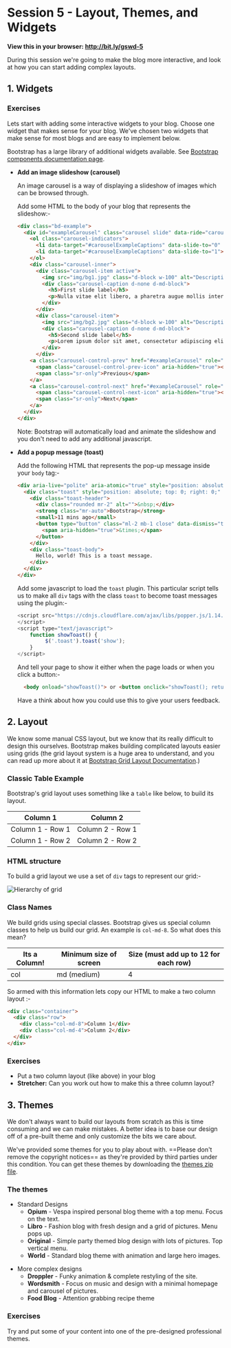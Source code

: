 # Session 5 - Layout, Themes, and Widgets

**View this in your browser: http://bit.ly/gswd-5**

During this session we're going to make the blog more interactive, and look at how you can start adding complex layouts.

## 1. Widgets

### Exercises
Lets start with adding some interactive widgets to your blog. Choose one widget that makes sense for your blog. We've chosen two widgets that make sense for most blogs and are easy to implement below.

Bootstrap has a large library of additional widgets available. See [Bootstrap components documentation page](https://getbootstrap.com/docs/4.3/components).

+ **Add an image slideshow (carousel)**

	An image carousel is a way of displaying a slideshow of images which can be browsed through. 
	
	Add some HTML to the body of your blog that represents the slideshow:-

	```html
	<div class="bd-example">
	  <div id="exampleCarousel" class="carousel slide" data-ride="carousel">
	    <ol class="carousel-indicators">
	      <li data-target="#carouselExampleCaptions" data-slide-to="0" class="active"></li>
	      <li data-target="#carouselExampleCaptions" data-slide-to="1"></li>
	    </ol>
	    <div class="carousel-inner">
	      <div class="carousel-item active">
	        <img src="img/bg1.jpg" class="d-block w-100" alt="Description of picture">
	        <div class="carousel-caption d-none d-md-block">
	          <h5>First slide label</h5>
	          <p>Nulla vitae elit libero, a pharetra augue mollis interdum.</p>
	        </div>
	      </div>
	      <div class="carousel-item">
	        <img src="img/bg2.jpg" class="d-block w-100" alt="Description of picture">
	        <div class="carousel-caption d-none d-md-block">
	          <h5>Second slide label</h5>
	          <p>Lorem ipsum dolor sit amet, consectetur adipiscing elit.</p>
	        </div>
	      </div>
	    <a class="carousel-control-prev" href="#exampleCarousel" role="button" data-slide="prev">
	      <span class="carousel-control-prev-icon" aria-hidden="true"></span>
	      <span class="sr-only">Previous</span>
	    </a>
	    <a class="carousel-control-next" href="#exampleCarousel" role="button" data-slide="next">
	      <span class="carousel-control-next-icon" aria-hidden="true"></span>
	      <span class="sr-only">Next</span>
	    </a>
	  </div>
	</div>
	```
	Note: Bootstrap will automatically load and animate the slideshow and you don't need to add any additional javascript.
	

+ **Add a popup message (toast)**

	Add the following HTML that represents the pop-up message inside your `body` tag:-
	```html
	<div aria-live="polite" aria-atomic="true" style="position: absolute; top: 0; right: 0; min-height: 200px; width: 300px; z-index: 9999">
	  <div class="toast" style="position: absolute; top: 0; right: 0;" data-autohide="false">
		<div class="toast-header">
		  <div class="rounded mr-2" alt="">&nbsp;</div>
		  <strong class="mr-auto">Bootstrap</strong>
		  <small>11 mins ago</small>
		  <button type="button" class="ml-2 mb-1 close" data-dismiss="toast" aria-label="Close">
			<span aria-hidden="true">&times;</span>
		  </button>
		</div>
		<div class="toast-body">
		  Hello, world! This is a toast message.
		</div>
	  </div>
	</div>
	```

	Add some javascript to load the `toast` plugin. This particular script tells us to make all `div` tags with the class `toast` to become toast messages using the plugin:-

	```js
	<script src="https://cdnjs.cloudflare.com/ajax/libs/popper.js/1.14.7/umd/popper.min.js>
	</script>
	<script type="text/javascript">
		function showToast() {
			 $('.toast').toast('show');
		}
	</script>
	```
	And tell your page to show it either when the page loads or when you click a button:-
	```html
	  <body onload="showToast()"> or <button onclick="showToast(); return false;"> 
	```
	Have a think about how you could use this to give your users feedback.

## 2. Layout

We know some manual CSS layout, but we know that its really difficult to design this ourselves. Bootstrap makes building complicated layouts easier using grids (the grid layout system is a huge area to understand, and you can read up more about it at [Bootstrap Grid Layout Documentation](https://getbootstrap.com/docs/4.3/layout/grid/).) 

### Classic Table Example
Bootstrap's grid layout uses something like a `table` like below, to build its layout. 

|Column 1  | Column 2 |
|--|--|
| Column 1 - Row 1 | Column 2 - Row 1
| Column 1 - Row 2 | Column 2 - Row 2


### HTML structure
To build a grid layout we use a set of `div` tags to represent our grid:-

![Hierarchy of grid](grid-hierarchy.png)

### Class Names
We build grids using special classes. Bootstrap gives us special column classes to help us build our grid. An example is `col-md-8`.  So what does this mean?

| Its a Column!  | Minimum size of screen | Size (must add up to 12 for each row)
|--|--|--|
|col  | md (medium) |4

So armed with this information lets copy our HTML to  make a two column layout :-

```html
<div class="container">
  <div class="row">
    <div class="col-md-8">Column 1</div>
    <div class="col-md-4">Column 2</div>
  </div>
</div>
```
### Exercises

* Put a two column layout (like above) in your blog
* **Stretcher:** Can you work out how to make this a three column layout?

## 3. Themes

We don't always want to build our layouts from scratch as this is time consuming and we can make mistakes. A better idea is to base our design off of a pre-built theme and only customize the bits we care about.

We've provided some themes for you to play about with. ==Please don't remove the copyright notices== as they're provided by third parties under this condition. You can get these themes by downloading the [themes zip file](https://princestrustcontent.blob.core.windows.net/coursecontent/Themes.zip?sv=2018-03-28&ss=b&srt=o&sp=r&se=2019-10-01T19:09:49Z&st=2019-08-13T11:09:49Z&spr=https&sig=4RIp/oijkrcaTN386XUa4tJ38TIj1/TPNeTf6TkXwCw=).

### The themes

+ Standard Designs
	* **Opium** - Vespa inspired personal blog theme with a top menu. Focus on the text.
	* **Libro** - Fashion blog with fresh design and a grid of pictures. Menu pops up.
	* **Original** - Simple party themed blog design with lots of pictures. Top vertical menu.
	* **World** - Standard blog theme with animation and large hero images.


* More complex designs
	* **Droppler** - Funky animation & complete restyling of the site.
	* **Wordsmith** - Focus on music and design with a minimal homepage and carousel of pictures.
	* **Food Blog** - Attention grabbing recipe theme 


### Exercises

Try and put some of your content into one of the pre-designed professional themes. 
